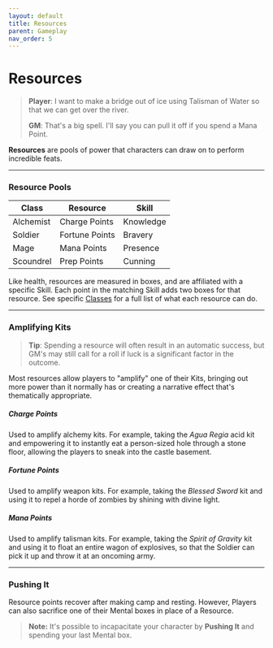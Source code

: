 ```yaml
---
layout: default
title: Resources
parent: Gameplay
nav_order: 5
---
```


# Resources

> **Player**: I want to make a bridge out of ice using Talisman of Water so that we can get over the river.
>
> **GM**: That's a big spell. I'll say you can pull it off if you spend a Mana Point.

**Resources** are pools of power that characters can draw on to perform incredible feats.

---

### Resource Pools

| Class     | Resource       | Skill     |
| --------- | -------------- | --------- |
| Alchemist | Charge Points  | Knowledge |
| Soldier   | Fortune Points | Bravery   |
| Mage      | Mana Points    | Presence  |
| Scoundrel | Prep Points    | Cunning   |

Like health, resources are measured in boxes, and are affiliated with a specific Skill. Each point in the matching Skill adds two boxes for that resource. See specific [Classes](../classes/index.html) for a full list of what each resource can do.

---

### Amplifying Kits

> **Tip**: Spending a resource will often result in an automatic success, but GM's may still call for a roll if luck is a significant factor in the outcome.

Most resources allow players to "amplify" one of their Kits, bringing out more power than it normally has or creating a narrative effect that's thematically appropriate.

##### Charge Points

Used to amplify alchemy kits. For example, taking the _Agua Regia_ acid kit and empowering it to instantly eat a person-sized hole through a stone floor, allowing the players to sneak into the castle basement.

##### Fortune Points

Used to amplify weapon kits. For example, taking the _Blessed Sword_ kit and using it to repel a horde of zombies by shining with divine light.

##### Mana Points

Used to amplify talisman kits. For example, taking the _Spirit of Gravity_ kit and using it to float an entire wagon of explosives, so that the Soldier can pick it up and throw it at an oncoming army.

---

### Pushing It

Resource points recover after making camp and resting. However, Players can also sacrifice one of their Mental boxes in place of a Resource.

> **Note:** It's possible to incapacitate your character by **Pushing It** and spending your last Mental box.
